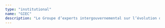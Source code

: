 ```yaml
---
type: "institutional"
name: "GIEC"
description: "Le Groupe d’experts intergouvernemental sur l’évolution du climat (GIEC)"
---
```

